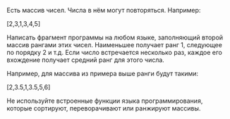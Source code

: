 Есть массив чисел. Числа в нём могут повторяться. Например:

[2,3,1,3,4,5]

Написать фрагмент программы на любом языке, заполняющий второй массив рангами этих чисел. Наименьшее получает ранг 1, следующее по порядку 2 и т.д. Если число встречается несколько раз, каждое его вхождение получает средний ранг для этого числа.

Например, для массива из примера выше ранги будут такими:

[2,3.5,1,3.5,5,6]

Не используйте встроенные функции языка программирования, которые сортируют, переворачивают или ранжируют массивы.
